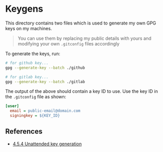 # Keygens

This directory contains two files which is used to generate my own GPG keys on my machines.

> You can use them by replacing my public details with yours and modifying your own `.gitconfig` files accordingly

To generate the keys, run:

```sh
# for github key...
gpg --generate-key --batch ./github

# for gitlab key...
gpg --generate-key --batch ./gitlab
```

The output of the above should contain a key ID to use. Use the key ID in the `.gitconfig` file as shown:

```ini
[user]
  email = public-email@domain.com
  signingkey = ${KEY_ID}
```

## References

- [4.5.4 Unattended key generation](https://www.gnupg.org/documentation/manuals/gnupg/Unattended-GPG-key-generation.html)
